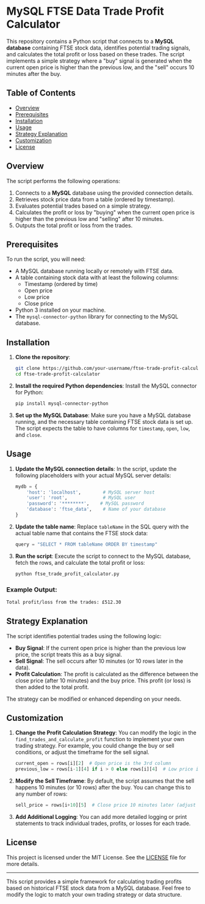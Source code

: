 # MySQL FTSE Data Trade Profit Calculator

This repository contains a Python script that connects to a **MySQL database** containing FTSE stock data, identifies potential trading signals, and calculates the total profit or loss based on these trades. The script implements a simple strategy where a "buy" signal is generated when the current open price is higher than the previous low, and the "sell" occurs 10 minutes after the buy.

## Table of Contents

- [Overview](#overview)
- [Prerequisites](#prerequisites)
- [Installation](#installation)
- [Usage](#usage)
- [Strategy Explanation](#strategy-explanation)
- [Customization](#customization)
- [License](#license)

## Overview

The script performs the following operations:
1. Connects to a **MySQL** database using the provided connection details.
2. Retrieves stock price data from a table (ordered by timestamp).
3. Evaluates potential trades based on a simple strategy.
4. Calculates the profit or loss by "buying" when the current open price is higher than the previous low and "selling" after 10 minutes.
5. Outputs the total profit or loss from the trades.

## Prerequisites

To run the script, you will need:
- A MySQL database running locally or remotely with FTSE data.
- A table containing stock data with at least the following columns:
  - Timestamp (ordered by time)
  - Open price
  - Low price
  - Close price
- Python 3 installed on your machine.
- The `mysql-connector-python` library for connecting to the MySQL database.

## Installation

1. **Clone the repository**:
   ```bash
   git clone https://github.com/your-username/ftse-trade-profit-calculator.git
   cd ftse-trade-profit-calculator
   ```

2. **Install the required Python dependencies**:
   Install the MySQL connector for Python:
   ```bash
   pip install mysql-connector-python
   ```

3. **Set up the MySQL Database**:
   Make sure you have a MySQL database running, and the necessary table containing FTSE stock data is set up. The script expects the table to have columns for `timestamp`, `open`, `low`, and `close`.

## Usage

1. **Update the MySQL connection details**:
   In the script, update the following placeholders with your actual MySQL server details:

   ```python
   mydb = {
       'host': 'localhost',        # MySQL server host
       'user': 'root',             # MySQL user
       'password': '********',    # MySQL password
       'database': 'ftse_data',    # Name of your database
   }
   ```

2. **Update the table name**:
   Replace `tableName` in the SQL query with the actual table name that contains the FTSE stock data:
   ```python
   query = "SELECT * FROM tableName ORDER BY timestamp"
   ```

3. **Run the script**:
   Execute the script to connect to the MySQL database, fetch the rows, and calculate the total profit or loss:
   ```bash
   python ftse_trade_profit_calculator.py
   ```

### Example Output:
```bash
Total profit/loss from the trades: £512.30
```

## Strategy Explanation

The script identifies potential trades using the following logic:
- **Buy Signal**: If the current open price is higher than the previous low price, the script treats this as a buy signal.
- **Sell Signal**: The sell occurs after 10 minutes (or 10 rows later in the data).
- **Profit Calculation**: The profit is calculated as the difference between the close price (after 10 minutes) and the buy price. This profit (or loss) is then added to the total profit.

The strategy can be modified or enhanced depending on your needs.

## Customization

1. **Change the Profit Calculation Strategy**:
   You can modify the logic in the `find_trades_and_calculate_profit` function to implement your own trading strategy. For example, you could change the buy or sell conditions, or adjust the timeframe for the sell signal.

   ```python
   current_open = rows[i][2]  # Open price is the 3rd column
   previous_low = rows[i-1][4] if i > 0 else rows[i][4]  # Low price is the 5th column
   ```

2. **Modify the Sell Timeframe**:
   By default, the script assumes that the sell happens 10 minutes (or 10 rows) after the buy. You can change this to any number of rows:

   ```python
   sell_price = rows[i+10][5]  # Close price 10 minutes later (adjust the index as needed)
   ```

3. **Add Additional Logging**:
   You can add more detailed logging or print statements to track individual trades, profits, or losses for each trade.

## License

This project is licensed under the MIT License. See the [LICENSE](./LICENSE) file for more details.

---

This script provides a simple framework for calculating trading profits based on historical FTSE stock data from a MySQL database. Feel free to modify the logic to match your own trading strategy or data structure.
